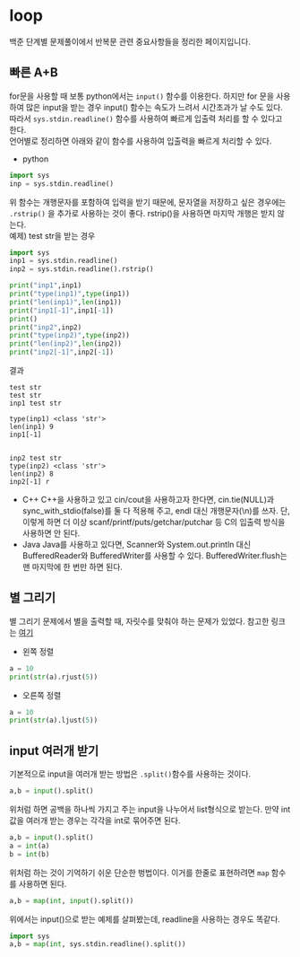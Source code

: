 # loop
백준 단계별 문제풀이에서 반복문 관련 중요사항들을 정리한 페이지입니다.

## 빠른 A+B
for문을 사용할 때 보통 python에서는 `input()` 함수를 이용한다. 하지만 for 문을 사용하여 많은 input을 받는 경우 input() 함수는 속도가 느려서 시간초과가 날 수도 있다. 따라서 `sys.stdin.readline()` 함수를 사용하여 빠르게 입출력 처리를 할 수 있다고 한다. \
언어별로 정리하면 아래와 같이 함수를 사용하여 입출력을 빠르게 처리할 수 있다.
* python
```py
import sys
inp = sys.stdin.readline()
```
위 함수는 개행문자를 포함하여 입력을 받기 때문에, 문자열을 저장하고 싶은 경우에는 `.rstrip()` 을 추가로 사용하는 것이 좋다. rstrip()을 사용하면 마지막 개행은 받지 않는다.\
예제) test str을 받는 경우
```py
import sys
inp1 = sys.stdin.readline()
inp2 = sys.stdin.readline().rstrip()

print("inp1",inp1)
print("type(inp1)",type(inp1))
print("len(inp1)",len(inp1))
print("inp1[-1]",inp1[-1])
print()
print("inp2",inp2)
print("type(inp2)",type(inp2))
print("len(inp2)",len(inp2))
print("inp2[-1]",inp2[-1])
```
결과
```
test str
test str
inp1 test str

type(inp1) <class 'str'>
len(inp1) 9
inp1[-1]


inp2 test str
type(inp2) <class 'str'>
len(inp2) 8
inp2[-1] r
```
* C++
C++을 사용하고 있고 cin/cout을 사용하고자 한다면, cin.tie(NULL)과 sync_with_stdio(false)를 둘 다 적용해 주고, endl 대신 개행문자(\n)를 쓰자. 단, 이렇게 하면 더 이상 scanf/printf/puts/getchar/putchar 등 C의 입출력 방식을 사용하면 안 된다.
* Java
Java를 사용하고 있다면, Scanner와 System.out.println 대신 BufferedReader와 BufferedWriter를 사용할 수 있다. BufferedWriter.flush는 맨 마지막에 한 번만 하면 된다.

## 별 그리기
별 그리기 문제에서 별을 출력할 때, 자릿수를 맞춰야 하는 문제가 있었다. 참고한 링크는 [여기](https://blackhippo.tistory.com/entry/Python-print%EB%AC%B8-%EC%98%A4%EB%A5%B8%EC%AA%BD%EC%99%BC%EC%AA%BD-%EC%A0%95%EB%A0%AC%ED%95%98%EA%B8%B0-%EC%9D%80%ED%96%89%EB%B2%88%ED%98%B8%ED%91%9C-%ED%91%9C%ED%98%84%ED%95%98%EA%B8%B0)
* 왼쪽 정렬
```py
a = 10
print(str(a).rjust(5))
```
* 오른쪽 정렬
```py
a = 10
print(str(a).ljust(5))
```
## input 여러개 받기
기본적으로 input을 여러개 받는 방법은 `.split()`함수를 사용하는 것이다.
```py
a,b = input().split()
```
위처럼 하면 공백을 하나씩 가지고 주는 input을 나누어서 list형식으로 받는다. 만약 int 값을 여러개 받는 경우는 각각을 int로 묶어주면 된다.
```py
a,b = input().split()
a = int(a)
b = int(b)
```
위처럼 하는 것이 기억하기 쉬운 단순한 벙법이다. 이거를 한줄로 표현하려면 `map` 함수를 사용하면 된다.
```py
a,b = map(int, input().split())
```
위에서는 input()으로 받는 예제를 살펴봤는데, readline을 사용하는 경우도 똑같다.
```py
import sys
a,b = map(int, sys.stdin.readline().split())
```